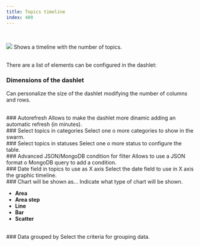 ```yaml
---
title: Topics timeline
index: 400
---
```


    
<br />

<img src="/static/images/icons/chart_curve.png" /> Shows a timeline with the number of topics.


<br />
There are a list of elements can be configured in the dashlet:


### Dimensions of the dashlet
Can personalize the size of the dashlet modifying the number of columns and rows.

<br />
### Autorefresh
Allows to make the dashlet more dinamic adding an automatic refresh (in minutes).


<br />
### Select topics in categories
Select one o more categories to show in the swarm.

<br />
### Select topics in statuses
Select one o more status to configure the table.

<br />
### Advanced JSON/MongoDB condition for filter
Allows to use a JSON format o MongoDB query to add a condition. 

<br />
### Date field in topics to use as X axis
Select the date field to use in X axis the graphic timeline.

<br />
### Chart will be shown as...
Indicate what type of chart will be shown.

- **Area**
- **Area step**
- **Line**
- **Bar**
- **Scatter**

<br />
### Data grouped by
Select the criteria for grouping data.